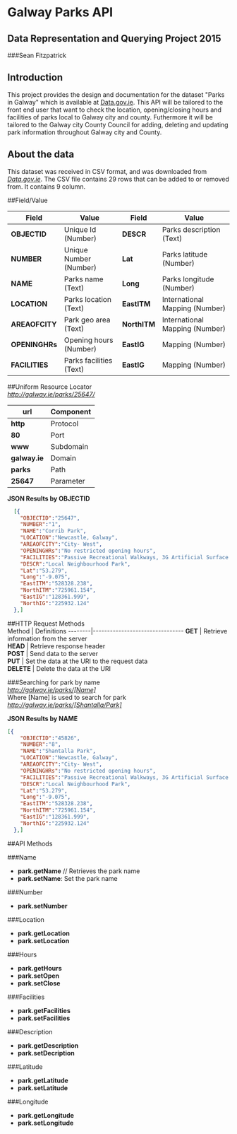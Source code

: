 # Galway Parks API
## Data Representation and Querying Project 2015
###Sean Fitzpatrick

## Introduction    
This project provides the design and documentation for the dataset "Parks in Galway" which is available at [Data.gov.ie](http://data.gov.ie). This API will be tailored to the front end user that want to check the location, opening/closing hours and facilities of parks local to Galway city and county. Futhermore it will be tailored to the Galway city County Council for adding, deleting and updating park information throughout Galway city and County.

## About the data
This dataset was received in CSV format, and was downloaded from [*Data.gov.ie*](https://data.gov.ie/dataset/parks-in-galway-city).
The CSV file contains 29 rows that can be added to or removed from. It contains 9 column.

##Field/Value

Field | Value | Field | Value
------|---------|---------|-----------
**OBJECTID** | Unique Id (Number) | **DESCR** | Parks description (Text)
**NUMBER** | Unique Number (Number) | **Lat** | Parks latitude (Number)
**NAME** | Parks name (Text) | **Long** | Parks longitude (Number)
**LOCATION** | Parks location (Text) | **EastITM** | International Mapping (Number)
**AREAOFCITY** | Park geo area (Text) | **NorthITM** | International Mapping (Number)
**OPENINGHRs** | Opening hours (Number) | **EastIG** | Mapping (Number)
**FACILITIES** | Parks facilities (Text) | **EastIG** | Mapping (Number)

##Uniform Resource Locator     
*http://galway.ie/parks/25647/*   

url | Component   
-----------|-----------     
**http** | Protocol   
**80** | Port   
**www** | Subdomain   
**galway.ie** | Domain   
**parks** | Path   
**25647** | Parameter     

**JSON Results by OBJECTID**     
```json   
  [{      
    "OBJECTID":"25647",   
    "NUMBER":"1",   
    "NAME":"Corrib Park",   
    "LOCATION":"Newcastle, Galway",   
    "AREAOFCITY":"City- West",   
    "OPENINGHRs":"No restricted opening hours",   
    "FACILITIES":"Passive Recreational Walkways, 3G Artificial Surface Pitch, Multi- Use Games Area(MUGA), Planting areas with flowers, sh",   
    "DESCR":"Local Neighbourhood Park",   
    "Lat":"53.279",   
    "Long":"-9.075",   
    "EastITM":"528328.238",   
    "NorthITM":"725961.154",   
    "EastIG":"128361.999",   
    "NorthIG":"225932.124"   
  },]       
  ```


##HTTP Request Methods  
Method | Definitions
--------|--------------------------------
**GET** | Retrieve information from the server  
**HEAD** | Retrieve response header   
**POST** | Send data to the server       
**PUT** | Set the data at the URI to the request data   
**DELETE** | Delete the data at the URI


###Searching for park by name  
*http://galway.ie/parks/[Name]*   
Where [Name] is used to search for park   
*http://galway.ie/parks/[Shantalla/Park]*   

**JSON Results by NAME** 
```json   
[{      
    "OBJECTID":"45826",   
    "NUMBER":"8",   
    "NAME":"Shantalla Park",   
    "LOCATION":"Newcastle, Galway",   
    "AREAOFCITY":"City- West",   
    "OPENINGHRs":"No restricted opening hours",   
    "FACILITIES":"Passive Recreational Walkways, 3G Artificial Surface Pitch, Multi- Use Games Area(MUGA), Planting areas with flowers, sh",   
    "DESCR":"Local Neighbourhood Park",   
    "Lat":"53.279",   
    "Long":"-9.075",   
    "EastITM":"528328.238",   
    "NorthITM":"725961.154",   
    "EastIG":"128361.999",   
    "NorthIG":"225932.124"   
  },]   
  ```

##API Methods

###Name

- **park.getName** // Retrieves the park name
- **park.setName**: Set the park name
    
###Number

- **park.setNumber**
    
###Location

- **park.getLocation**
- **park.setLocation**
    
###Hours

- **park.getHours**
- **park.setOpen**
- **park.setClose**
    
###Facilities

- **park.getFacilities**
- **park.setFacilities**
    
###Description

- **park.getDescription**
- **park.setDecription**
    
###Latitude

- **park.getLatitude**
- **park.setLatitude**
    
###Longitude

- **park.getLongitude**
- **park.setLongitude**
  
